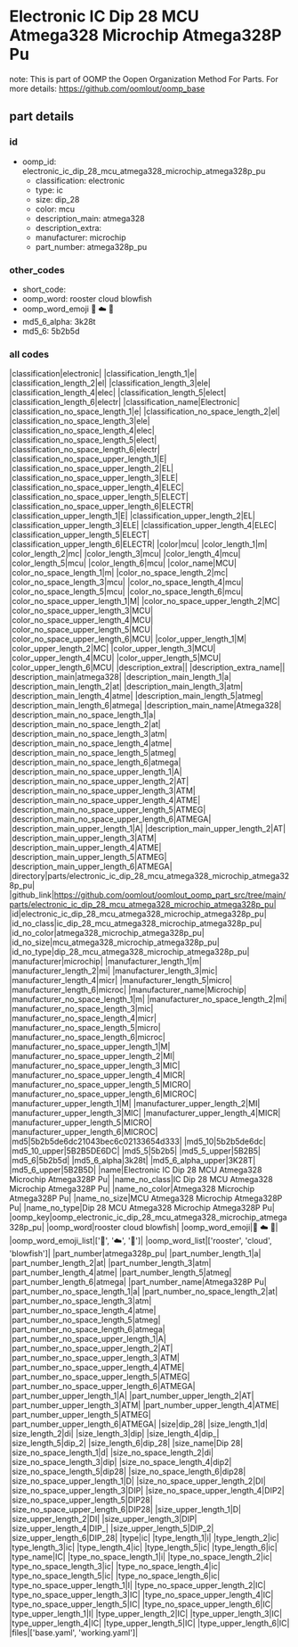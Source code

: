 # Electronic IC Dip 28 MCU Atmega328 Microchip Atmega328P Pu  

note: This is part of OOMP the Oopen Organization Method For Parts. For more details: https://github.com/oomlout/oomp_base

##  part details





### id
* oomp_id: electronic_ic_dip_28_mcu_atmega328_microchip_atmega328p_pu
  * classification: electronic
  * type: ic
  * size: dip_28
  * color: mcu
  * description_main: atmega328
  * description_extra: 
  * manufacturer: microchip
  * part_number: atmega328p_pu

### other_codes
* short_code: 
* oomp_word: rooster cloud blowfish
* oomp_word_emoji :rooster: :cloud: :blowfish:
* md5_6_alpha: 3k28t
* md5_6: 5b2b5d

### all codes 
|classification|electronic|
|classification_length_1|e|
|classification_length_2|el|
|classification_length_3|ele|
|classification_length_4|elec|
|classification_length_5|elect|
|classification_length_6|electr|
|classification_name|Electronic|
|classification_no_space_length_1|e|
|classification_no_space_length_2|el|
|classification_no_space_length_3|ele|
|classification_no_space_length_4|elec|
|classification_no_space_length_5|elect|
|classification_no_space_length_6|electr|
|classification_no_space_upper_length_1|E|
|classification_no_space_upper_length_2|EL|
|classification_no_space_upper_length_3|ELE|
|classification_no_space_upper_length_4|ELEC|
|classification_no_space_upper_length_5|ELECT|
|classification_no_space_upper_length_6|ELECTR|
|classification_upper_length_1|E|
|classification_upper_length_2|EL|
|classification_upper_length_3|ELE|
|classification_upper_length_4|ELEC|
|classification_upper_length_5|ELECT|
|classification_upper_length_6|ELECTR|
|color|mcu|
|color_length_1|m|
|color_length_2|mc|
|color_length_3|mcu|
|color_length_4|mcu|
|color_length_5|mcu|
|color_length_6|mcu|
|color_name|MCU|
|color_no_space_length_1|m|
|color_no_space_length_2|mc|
|color_no_space_length_3|mcu|
|color_no_space_length_4|mcu|
|color_no_space_length_5|mcu|
|color_no_space_length_6|mcu|
|color_no_space_upper_length_1|M|
|color_no_space_upper_length_2|MC|
|color_no_space_upper_length_3|MCU|
|color_no_space_upper_length_4|MCU|
|color_no_space_upper_length_5|MCU|
|color_no_space_upper_length_6|MCU|
|color_upper_length_1|M|
|color_upper_length_2|MC|
|color_upper_length_3|MCU|
|color_upper_length_4|MCU|
|color_upper_length_5|MCU|
|color_upper_length_6|MCU|
|description_extra||
|description_extra_name||
|description_main|atmega328|
|description_main_length_1|a|
|description_main_length_2|at|
|description_main_length_3|atm|
|description_main_length_4|atme|
|description_main_length_5|atmeg|
|description_main_length_6|atmega|
|description_main_name|Atmega328|
|description_main_no_space_length_1|a|
|description_main_no_space_length_2|at|
|description_main_no_space_length_3|atm|
|description_main_no_space_length_4|atme|
|description_main_no_space_length_5|atmeg|
|description_main_no_space_length_6|atmega|
|description_main_no_space_upper_length_1|A|
|description_main_no_space_upper_length_2|AT|
|description_main_no_space_upper_length_3|ATM|
|description_main_no_space_upper_length_4|ATME|
|description_main_no_space_upper_length_5|ATMEG|
|description_main_no_space_upper_length_6|ATMEGA|
|description_main_upper_length_1|A|
|description_main_upper_length_2|AT|
|description_main_upper_length_3|ATM|
|description_main_upper_length_4|ATME|
|description_main_upper_length_5|ATMEG|
|description_main_upper_length_6|ATMEGA|
|directory|parts/electronic_ic_dip_28_mcu_atmega328_microchip_atmega328p_pu|
|github_link|https://github.com/oomlout/oomlout_oomp_part_src/tree/main/parts/electronic_ic_dip_28_mcu_atmega328_microchip_atmega328p_pu|
|id|electronic_ic_dip_28_mcu_atmega328_microchip_atmega328p_pu|
|id_no_class|ic_dip_28_mcu_atmega328_microchip_atmega328p_pu|
|id_no_color|atmega328_microchip_atmega328p_pu|
|id_no_size|mcu_atmega328_microchip_atmega328p_pu|
|id_no_type|dip_28_mcu_atmega328_microchip_atmega328p_pu|
|manufacturer|microchip|
|manufacturer_length_1|m|
|manufacturer_length_2|mi|
|manufacturer_length_3|mic|
|manufacturer_length_4|micr|
|manufacturer_length_5|micro|
|manufacturer_length_6|microc|
|manufacturer_name|Microchip|
|manufacturer_no_space_length_1|m|
|manufacturer_no_space_length_2|mi|
|manufacturer_no_space_length_3|mic|
|manufacturer_no_space_length_4|micr|
|manufacturer_no_space_length_5|micro|
|manufacturer_no_space_length_6|microc|
|manufacturer_no_space_upper_length_1|M|
|manufacturer_no_space_upper_length_2|MI|
|manufacturer_no_space_upper_length_3|MIC|
|manufacturer_no_space_upper_length_4|MICR|
|manufacturer_no_space_upper_length_5|MICRO|
|manufacturer_no_space_upper_length_6|MICROC|
|manufacturer_upper_length_1|M|
|manufacturer_upper_length_2|MI|
|manufacturer_upper_length_3|MIC|
|manufacturer_upper_length_4|MICR|
|manufacturer_upper_length_5|MICRO|
|manufacturer_upper_length_6|MICROC|
|md5|5b2b5de6dc21043bec6c02133654d333|
|md5_10|5b2b5de6dc|
|md5_10_upper|5B2B5DE6DC|
|md5_5|5b2b5|
|md5_5_upper|5B2B5|
|md5_6|5b2b5d|
|md5_6_alpha|3k28t|
|md5_6_alpha_upper|3K28T|
|md5_6_upper|5B2B5D|
|name|Electronic IC Dip 28 MCU Atmega328 Microchip Atmega328P Pu|
|name_no_class|IC Dip 28 MCU Atmega328 Microchip Atmega328P Pu|
|name_no_color|Atmega328 Microchip Atmega328P Pu|
|name_no_size|MCU Atmega328 Microchip Atmega328P Pu|
|name_no_type|Dip 28 MCU Atmega328 Microchip Atmega328P Pu|
|oomp_key|oomp_electronic_ic_dip_28_mcu_atmega328_microchip_atmega328p_pu|
|oomp_word|rooster cloud blowfish|
|oomp_word_emoji|:rooster: :cloud: :blowfish:|
|oomp_word_emoji_list|[':rooster:', ':cloud:', ':blowfish:']|
|oomp_word_list|['rooster', 'cloud', 'blowfish']|
|part_number|atmega328p_pu|
|part_number_length_1|a|
|part_number_length_2|at|
|part_number_length_3|atm|
|part_number_length_4|atme|
|part_number_length_5|atmeg|
|part_number_length_6|atmega|
|part_number_name|Atmega328P Pu|
|part_number_no_space_length_1|a|
|part_number_no_space_length_2|at|
|part_number_no_space_length_3|atm|
|part_number_no_space_length_4|atme|
|part_number_no_space_length_5|atmeg|
|part_number_no_space_length_6|atmega|
|part_number_no_space_upper_length_1|A|
|part_number_no_space_upper_length_2|AT|
|part_number_no_space_upper_length_3|ATM|
|part_number_no_space_upper_length_4|ATME|
|part_number_no_space_upper_length_5|ATMEG|
|part_number_no_space_upper_length_6|ATMEGA|
|part_number_upper_length_1|A|
|part_number_upper_length_2|AT|
|part_number_upper_length_3|ATM|
|part_number_upper_length_4|ATME|
|part_number_upper_length_5|ATMEG|
|part_number_upper_length_6|ATMEGA|
|size|dip_28|
|size_length_1|d|
|size_length_2|di|
|size_length_3|dip|
|size_length_4|dip_|
|size_length_5|dip_2|
|size_length_6|dip_28|
|size_name|Dip 28|
|size_no_space_length_1|d|
|size_no_space_length_2|di|
|size_no_space_length_3|dip|
|size_no_space_length_4|dip2|
|size_no_space_length_5|dip28|
|size_no_space_length_6|dip28|
|size_no_space_upper_length_1|D|
|size_no_space_upper_length_2|DI|
|size_no_space_upper_length_3|DIP|
|size_no_space_upper_length_4|DIP2|
|size_no_space_upper_length_5|DIP28|
|size_no_space_upper_length_6|DIP28|
|size_upper_length_1|D|
|size_upper_length_2|DI|
|size_upper_length_3|DIP|
|size_upper_length_4|DIP_|
|size_upper_length_5|DIP_2|
|size_upper_length_6|DIP_28|
|type|ic|
|type_length_1|i|
|type_length_2|ic|
|type_length_3|ic|
|type_length_4|ic|
|type_length_5|ic|
|type_length_6|ic|
|type_name|IC|
|type_no_space_length_1|i|
|type_no_space_length_2|ic|
|type_no_space_length_3|ic|
|type_no_space_length_4|ic|
|type_no_space_length_5|ic|
|type_no_space_length_6|ic|
|type_no_space_upper_length_1|I|
|type_no_space_upper_length_2|IC|
|type_no_space_upper_length_3|IC|
|type_no_space_upper_length_4|IC|
|type_no_space_upper_length_5|IC|
|type_no_space_upper_length_6|IC|
|type_upper_length_1|I|
|type_upper_length_2|IC|
|type_upper_length_3|IC|
|type_upper_length_4|IC|
|type_upper_length_5|IC|
|type_upper_length_6|IC|
|files|['base.yaml', 'working.yaml']|
